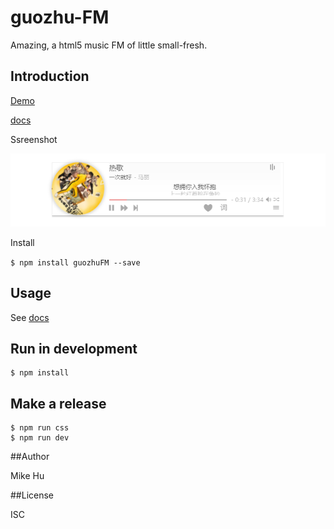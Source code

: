 # guozhu-FM

   Amazing, a html5 music FM of little small-fresh.

## Introduction

[Demo](https://24magic.github.io/guozhu-FM/src/index.html)

[docs](FM.gzbamboo.org/docs)

Ssreenshot

![screenshot.png](./src/imgs/Image-screenshot.png)

Install

`$ npm install guozhuFM --save`

## Usage

See [docs](FM.gzbamboo.org/docs)

## Run in development

```
$ npm install

```

## Make a release

```
$ npm run css
$ npm run dev
```

##Author

Mike Hu

##License

ISC